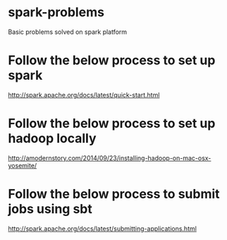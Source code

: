# spark-problems
Basic problems solved on spark platform

# Follow the below process to set up spark
http://spark.apache.org/docs/latest/quick-start.html

# Follow the below process to set up hadoop locally
http://amodernstory.com/2014/09/23/installing-hadoop-on-mac-osx-yosemite/

# Follow the below process to submit jobs using sbt
http://spark.apache.org/docs/latest/submitting-applications.html



